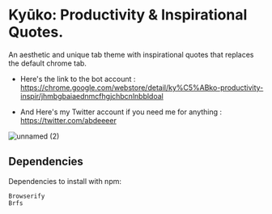 # Kyūko: Productivity & Inspirational Quotes.
An aesthetic and unique tab theme with inspirational quotes that replaces the default chrome tab.

 - Here's the link to the bot account : 
https://chrome.google.com/webstore/detail/ky%C5%ABko-productivity-inspir/jhmbgbaiaednmcfhgjchbcnlnbbldoal

- And Here's my Twitter account if you need me for anything :
https://twitter.com/abdeeeer


![unnamed (2)](https://user-images.githubusercontent.com/93224202/197344461-0034f481-287f-4476-b89e-1b70efe57b18.jpg)

## Dependencies
Dependencies to install with npm:
```
Browserify
Brfs
```
